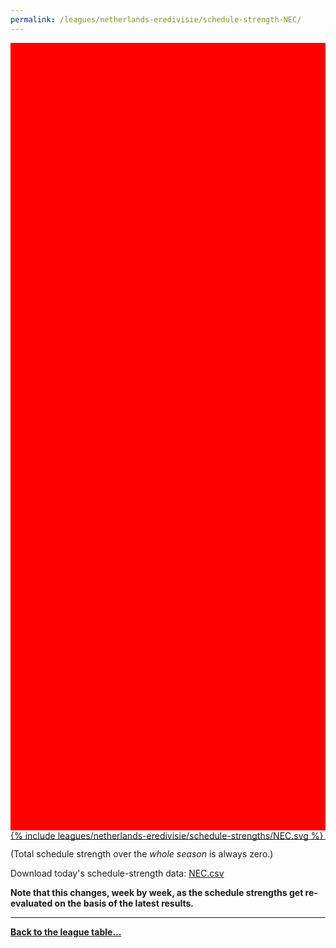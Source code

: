 ```yaml
---
permalink: /leagues/netherlands-eredivisie/schedule-strength-NEC/
---
```


<style>
.svg-wrap {
    background-color:red;
    height:0;
    padding-top:250%; /* 350px/550px */
    position: relative;
}

svg {
    background-color: white;
    height: 100%;
    display:block;
    width: 100%;
    position: absolute;
    top:0;
    left:0;
}
</style>


<div class="svg-wrap">
{% include leagues/netherlands-eredivisie/schedule-strengths/NEC.svg %}
</div>

-----

(Total schedule strength over the *whole season* is always zero.)


Download today's schedule-strength data: [NEC.csv](/assets/leagues/netherlands-eredivisie/2024/schedule-strengths/NEC.csv)

**Note that this changes, week by week, as the schedule strengths get re-evaluated on the
basis of the latest results.**

-----

[**Back to the league table...**](/leagues/netherlands-eredivisie)


